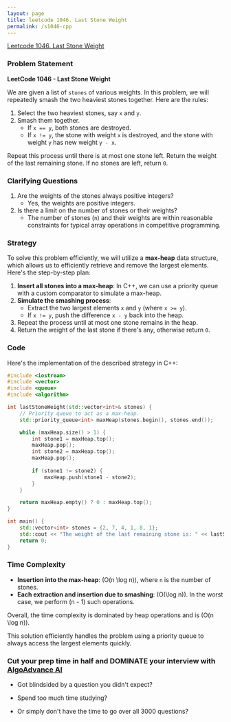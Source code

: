 ```yaml
---
layout: page
title: leetcode 1046. Last Stone Weight
permalink: /s1046-cpp
---
```

[Leetcode 1046. Last Stone Weight](https://algoadvance.github.io/algoadvance/l1046)
### Problem Statement

**LeetCode 1046 - Last Stone Weight**

We are given a list of `stones` of various weights. In this problem, we will repeatedly smash the two heaviest stones together. Here are the rules:

1. Select the two heaviest stones, say `x` and `y`.
2. Smash them together.
   - If `x == y`, both stones are destroyed.
   - If `x != y`, the stone with weight `x` is destroyed, and the stone with weight `y` has new weight `y - x`.

Repeat this process until there is at most one stone left. Return the weight of the last remaining stone. If no stones are left, return `0`.

### Clarifying Questions

1. Are the weights of the stones always positive integers?
   - Yes, the weights are positive integers.
2. Is there a limit on the number of stones or their weights?
   - The number of stones (`n`) and their weights are within reasonable constraints for typical array operations in competitive programming.

### Strategy

To solve this problem efficiently, we will utilize a **max-heap** data structure, which allows us to efficiently retrieve and remove the largest elements. Here's the step-by-step plan:

1. **Insert all stones into a max-heap**: In C++, we can use a priority queue with a custom comparator to simulate a max-heap.
2. **Simulate the smashing process**:
   - Extract the two largest elements `x` and `y` (where `x >= y`).
   - If `x != y`, push the difference `x - y` back into the heap.
3. Repeat the process until at most one stone remains in the heap.
4. Return the weight of the last stone if there's any, otherwise return `0`.

### Code

Here's the implementation of the described strategy in C++:

```cpp
#include <iostream>
#include <vector>
#include <queue>
#include <algorithm>

int lastStoneWeight(std::vector<int>& stones) {
    // Priority queue to act as a max-heap. 
    std::priority_queue<int> maxHeap(stones.begin(), stones.end());

    while (maxHeap.size() > 1) {
        int stone1 = maxHeap.top();
        maxHeap.pop();
        int stone2 = maxHeap.top();
        maxHeap.pop();
        
        if (stone1 != stone2) {
            maxHeap.push(stone1 - stone2);
        }
    }

    return maxHeap.empty() ? 0 : maxHeap.top();
}

int main() {
    std::vector<int> stones = {2, 7, 4, 1, 8, 1};
    std::cout << "The weight of the last remaining stone is: " << lastStoneWeight(stones) << std::endl;
    return 0;
}
```

### Time Complexity

- **Insertion into the max-heap**: \(O(n \log n)\), where `n` is the number of stones.
- **Each extraction and insertion due to smashing**: \(O(\log n)\). In the worst case, we perform \(n - 1\) such operations.

Overall, the time complexity is dominated by heap operations and is \(O(n \log n)\).

This solution efficiently handles the problem using a priority queue to always access the largest elements quickly.


### Cut your prep time in half and DOMINATE your interview with [AlgoAdvance AI](https://algoAdvance.com)

- Got blindsided by a question you didn't expect?

- Spend too much time studying?

- Or simply don't have the time to go over all 3000 questions?

